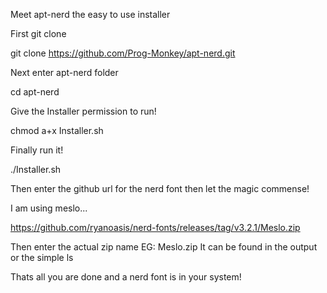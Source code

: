Meet apt-nerd the easy to use installer

First git clone


git clone https://github.com/Prog-Monkey/apt-nerd.git


Next enter apt-nerd folder

cd apt-nerd

Give the Installer permission to run!


chmod a+x Installer.sh


Finally run it!


./Installer.sh


Then enter the github url for the nerd font then let the magic commense!


I am using meslo...


https://github.com/ryanoasis/nerd-fonts/releases/tag/v3.2.1/Meslo.zip

Then enter the actual zip name EG: Meslo.zip It can be found in the output or the simple ls

Thats all you are done and a nerd font is in your system!
